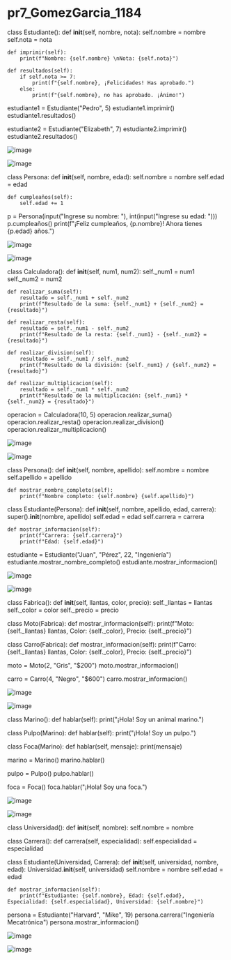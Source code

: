 # pr7_GomezGarcia_1184

class Estudiante():
    def __init__(self, nombre, nota):
        self.nombre = nombre
        self.nota = nota

    def imprimir(self):
        print(f"Nombre: {self.nombre} \nNota: {self.nota}")

    def resultados(self):
        if self.nota >= 7:
            print(f"{self.nombre}, ¡Felicidades! Has aprobado.")
        else:
            print(f"{self.nombre}, no has aprobado. ¡Ánimo!")

estudiante1 = Estudiante("Pedro", 5)
estudiante1.imprimir()
estudiante1.resultados()

estudiante2 = Estudiante("Elizabeth", 7)
estudiante2.imprimir()
estudiante2.resultados()

![image](https://github.com/user-attachments/assets/5ec738f4-3ec1-4622-b314-63312e1a317c)

![image](https://github.com/user-attachments/assets/4e0acdfe-44f3-453c-8a22-a6db851ccac6)

class Persona:
    def __init__(self, nombre, edad):
        self.nombre = nombre
        self.edad = edad

    def cumpleaños(self):
        self.edad += 1

p = Persona(input("Ingrese su nombre: "), int(input("Ingrese su edad: ")))
p.cumpleaños()
print(f"¡Feliz cumpleaños, {p.nombre}! Ahora tienes {p.edad} años.")

![image](https://github.com/user-attachments/assets/98e2f310-93bc-415a-ac2b-9a04ec68b657)

![image](https://github.com/user-attachments/assets/f74dbf08-7652-4647-951d-921ace81844f)

class Calculadora():
    def __init__(self, num1, num2):
        self._num1 = num1
        self._num2 = num2

    def realizar_suma(self):
        resultado = self._num1 + self._num2
        print(f"Resultado de la suma: {self._num1} + {self._num2} = {resultado}")

    def realizar_resta(self):
        resultado = self._num1 - self._num2
        print(f"Resultado de la resta: {self._num1} - {self._num2} = {resultado}")

    def realizar_division(self):
        resultado = self._num1 / self._num2
        print(f"Resultado de la división: {self._num1} / {self._num2} = {resultado}")

    def realizar_multiplicacion(self):
        resultado = self._num1 * self._num2
        print(f"Resultado de la multiplicación: {self._num1} * {self._num2} = {resultado}")

operacion = Calculadora(10, 5)
operacion.realizar_suma()
operacion.realizar_resta()
operacion.realizar_division()
operacion.realizar_multiplicacion()

![image](https://github.com/user-attachments/assets/b9975d47-e55c-4a9e-86df-e96f517851d4)

![image](https://github.com/user-attachments/assets/9f6dc237-7269-4625-ba49-df8875070f55)

class Persona():
    def __init__(self, nombre, apellido):
        self.nombre = nombre
        self.apellido = apellido

    def mostrar_nombre_completo(self):
        print(f"Nombre completo: {self.nombre} {self.apellido}")

class Estudiante(Persona):
    def __init__(self, nombre, apellido, edad, carrera):
        super().__init__(nombre, apellido)
        self.edad = edad
        self.carrera = carrera

    def mostrar_informacion(self):
        print(f"Carrera: {self.carrera}")
        print(f"Edad: {self.edad}")

estudiante = Estudiante("Juan", "Pérez", 22, "Ingeniería")
estudiante.mostrar_nombre_completo()
estudiante.mostrar_informacion()

![image](https://github.com/user-attachments/assets/e02ddb02-b581-491a-93ad-fe543686ee25)

![image](https://github.com/user-attachments/assets/3972457a-5d0b-4584-b30d-39b2169caea8)

class Fabrica():
    def __init__(self, llantas, color, precio):
        self._llantas = llantas
        self._color = color
        self._precio = precio

class Moto(Fabrica):
    def mostrar_informacion(self):
        print(f"Moto: {self._llantas} llantas, Color: {self._color}, Precio: {self._precio}")

class Carro(Fabrica):
    def mostrar_informacion(self):
        print(f"Carro: {self._llantas} llantas, Color: {self._color}, Precio: {self._precio}")

moto = Moto(2, "Gris", "$200")
moto.mostrar_informacion()

carro = Carro(4, "Negro", "$600")
carro.mostrar_informacion()

![image](https://github.com/user-attachments/assets/d345f742-9841-4fe1-8fa3-5f3ed4c81cfa)

![image](https://github.com/user-attachments/assets/4d60c7bb-138e-4766-9c68-41a79810a3da)

class Marino():
    def hablar(self):
        print("¡Hola! Soy un animal marino.")

class Pulpo(Marino):
    def hablar(self):
        print("¡Hola! Soy un pulpo.")

class Foca(Marino):
    def hablar(self, mensaje):
        print(mensaje)

marino = Marino()
marino.hablar()

pulpo = Pulpo()
pulpo.hablar()

foca = Foca()
foca.hablar("¡Hola! Soy una foca.")

![image](https://github.com/user-attachments/assets/ee65dd4e-be37-477c-bc6c-30401feb1275)

![image](https://github.com/user-attachments/assets/1ce67e11-0625-43da-8dc6-8405455967f5)

class Universidad():
    def __init__(self, nombre):
        self.nombre = nombre

class Carrera():
    def carrera(self, especialidad):
        self.especialidad = especialidad

class Estudiante(Universidad, Carrera):
    def __init__(self, universidad, nombre, edad):
        Universidad.__init__(self, universidad)
        self.nombre = nombre
        self.edad = edad

    def mostrar_informacion(self):
        print(f"Estudiante: {self.nombre}, Edad: {self.edad}, Especialidad: {self.especialidad}, Universidad: {self.nombre}")

persona = Estudiante("Harvard", "Mike", 19)
persona.carrera("Ingeniería Mecatrónica")
persona.mostrar_informacion()

![image](https://github.com/user-attachments/assets/7472dd34-318c-46ed-b5ff-acdfbb87d615)

![image](https://github.com/user-attachments/assets/65856a22-7133-4f7e-9cc4-02ecf6a1df81)
















